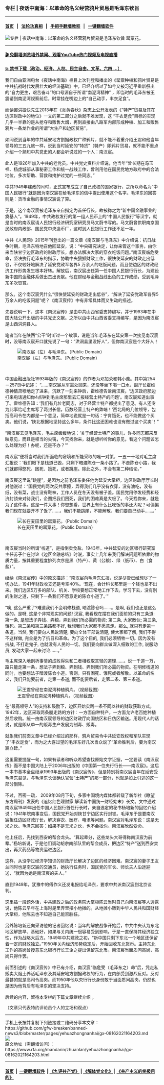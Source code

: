 ### 专栏 | 夜话中南海：以革命的名义经营鸦片贸易是毛泽东钦旨
------------------------

#### [首页](https://github.com/gfw-breaker/banned-news3/blob/master/README.md) &nbsp;&nbsp;|&nbsp;&nbsp; [法轮功真相](https://github.com/begood0513/basic/blob/master/README.md)  &nbsp;&nbsp;|&nbsp;&nbsp; [手把手翻墙教程](https://github.com/gfw-breaker/guides/wiki)  &nbsp;&nbsp;|&nbsp;&nbsp; [一键翻墙软件](https://github.com/gfw-breaker/nogfw/blob/master/README.md)  



<div id="headerimg">
 <img alt="专栏 | 夜话中南海：以革命的名义经营鸦片贸易是毛泽东钦旨" src="https://www.rfa.org/mandarin/zhuanlan/yehuazhongnanhai/gx-08162021164203.html/@@images/57effa32-d22a-42ed-8617-aecab3a0a72d.jpeg" title="专栏 | 夜话中南海：以革命的名义经营鸦片贸易是毛泽东钦旨"/>
 <span class="lead_image_caption">
  罂粟花。
 </span>
 <!-- zoomattribute -->
</div>

<hr/>


#### [ 🎬  免翻墙浏览墙外禁闻、观看YouTube热门视频及电视直播](https://github.com/gfw-breaker/HelloWorld)

#### [ 💥  禁书下载（政治、经济、人权、民主自由、文革、六四 ...）](https://github.com/gfw-breaker/books/blob/master/README.md)

<div id="storytext">
 <p>
  我们自由亚洲电台《夜话中南海》栏目上次刊登和播出的《罂粟种植和鸦片贸易是中共抗战时代发展壮大的经济基础》中，已经介绍过了如今又被习近平重新祭出的“自力更生，艰苦奋斗”的口号源自于所谓“南泥湾精神” ，即当时的毛泽东被王震请到南泥湾视察前后，时常挂在嘴边上的“自己动手，丰衣足食”。
  <br/>
  <br/>
  而读罢洪振快先生2013年在《炎黄春秋》杂志上公开发表的《“特产”贸易及其在边区财政中的地位》一文的第二部分之后就不难发现，这 “丰衣足食”目标的实现几乎一半靠的是从抢夺和贩售大烟，再到直接由八路军内部形成种植、加工和贩售鸦片一条龙作业的所谓“大生产和边区贸易”。
  <br/>
  <br/>
  如同说到当年的中共延安地方割据政权广种鸦片，就不能不着重介绍王震和他当年领导的三五九旅一样，说到当时延安的“特货”（特产）即鸦片贸易，就不能不重点介绍一个熟知中共党史的人都会听说过的一个人：南汉宸。
  <br/>
  <br/>
  此人是1926年加入中共的老党员。中共党史资料介绍说，他当年“曾长期在冯玉祥、杨虎城部从事秘密工作和统一战线工作，曾利用他在国民党地方政府中的合法地位，多次帮助、营救和掩护过党的一些同志。”
  <br/>
  <br/>
  中共1949年建政的同时，正式宣布成立了自己政权的国家银行，之所以命名为“中国人民银行”就是因为南汉宸在给毛泽东的信中提出使用这个名字。毛泽东的回答则是：货币金融的事情汉宸说了算。
  <br/>
  <br/>
  于是，这个南汉宸被毛泽东亲自指定为首任行长，故被称之为“新中国金融事业的奠基人”。1949年，中共政权发行的第一组人民币上的“中国人民银行”等汉字，就是当时的南汉宸请人民银行经济研究室研究员马文蔚书写的。马文蔚曾供职南京国民政府内政部、国民党中央造币厂，这时到人民银行工作还不足一年。
  <br/>
  <br/>
  中共《人民网》2015年刊登出的一篇文章《南汉宸与毛泽东》中介绍说：抗日战争时期，毛泽东特地召他回延安，说：“中央研究决定，让你来管这个家务，由你来当陕甘宁边区政府的财政厅长，想办法解决大家的穿衣吃饭问题。”南汉宸临危受命，坚决执行毛泽东的指示，协助中央狠抓财政工作，很快使延安的财政走出低谷，不仅较好地解决了延安党政军各界5 万余人的吃饭问题，而且使边区的财政经济工作形势发生根本好转。解放后，南汉宸出任第一任中国人民银行行长，为建设新中国的金融体系做出杰出贡献。他在财经与金融战线出色的工作成绩，受到毛泽东多次赞赏。
  <br/>
  <br/>
  那么，这个南汉宸凭什么“很快使延安的财政走出低谷”，“解决了延安党政军各界5万余人的吃饭问题”呢？《南汉宸传》中有非常具体而又生动的描述。
  <br/>
  <br/>
  先要说明一下，这本《南汉宸传》是由中共山西省委支持编写，并于1993年在中国大陆公开出版的中共党史文献。之所以由中共山西省委支持编写，是因为南汉宸是山西洪洞县人。
  <br/>
  <br/>
  笔者当年在陕西“公干”时听过一个故事，说是当年毛泽东在延安第一次接见南汉宸时，没等南汉宸开口就先说了一句：“洪洞县里没好人”，但你南汉宸是个大好人！
 </p>
 <p>
  <figure class="image-richtext image-inline captioned" style="width:622px;">
   <img alt="南汉宸（左）与毛泽东。（Public Domain）" src="https://www.rfa.org/mandarin/zhuanlan/yehuazhongnanhai/gx-08162021164203.html/main201507080911000226009051541.jpg/@@images/44b6190c-24a3-436d-b8cf-ff410d6e5d78.jpeg" title="3"/>
   <figcaption class="image-caption">
    南汉宸（左）与毛泽东。（Public Domain）
   </figcaption>
   <small>
   </small>
  </figure>
  <br/>
  <br/>
  中国金融出版社1993年版的《南汉宸传》的作者为邓加荣和韩小蕙。其中第254－257页中记述： “……南汉宸从军需处回来，还没等坐下喝一口水，副厅长霍维德神情肃穆地走了进来，沉默了一刻来钟后，霍维德告诉南汉宸，‘边区政府那边打来电话通知你4点钟到毛主席那里去汇报经营土特产的问题’。南汉宸知道出事了。霍维德告知：‘我们有几位老同志，对于经营土特产都提出了意见。有人还专为此事给毛主席写了两封长信，历数经营土特产的弊端！’西北局的几位领导，包括高司令在内都是一个意见，简单地说就是一句话：宁肯饿死，也不能做这个买卖。他们说，‘陕北根据地坚持这么多年，条件比这还困难也没有做过这个买卖’！”
  <br/>
  <br/>
  “南汉宸去见毛泽东，毛主席缓缓地说：‘关于经营土特产的事儿，许多同志都来反映意见，而且是相当的尖锐，今天找你来，就是想听听你的意见，看这个问题该怎么处理为好！办呢，还是不办？’”
  <br/>
  <br/>
  南汉宸“便将当时我们所面临的窘境和所能采取的唯一对策，一五一十地对毛主席汇报说：‘我们眼下是栈道已毁，只剩下暗渡陈仓一条小路了。不走陈仓小路，我们就都得憋死、困死、饿死，或者跳崖。除此之外，不会有第二种结论。”
  <br/>
  <br/>
  南汉宸这里说“跳崖”，是因为之前毛泽东委任他为延安大掌柜，边区财政厅厅长时对他说过：“国民党的两次反共摩擦，弄得我们几乎没有衣穿，没有油吃，没有纸，没有菜，战士没有鞋袜，工作人员在冬天没有被子盖。国民党用停发经费和经济封锁来对待我们，企图把我们困死，我们的困难真是大极了。今天找你来，就是为了这件事。这是一件大事！你想想看，世界上有什么比吃饭的事还大呢？可偏偏我们现在就要开不了饭了……。我们不能跳崖，不能解散，我们要自己动手……。”
 </p>
 <p>
  <figure class="image-richtext image-inline captioned" style="width:667px;">
   <img alt="长在麦田里的罂粟花。（Public Domain）" src="https://www.rfa.org/mandarin/zhuanlan/yehuazhongnanhai/gx-08162021164203.html/eabc7ca7-dfaa-4b5b-ab90-1fbf21226f0f.jpeg/@@images/57cfe6f0-5567-4f0f-b600-4bf156f0e504.jpeg" title="2"/>
   <figcaption class="image-caption">
    长在麦田里的罂粟花。（Public Domain）
   </figcaption>
   <small>
   </small>
  </figure>
  <br/>
  <br/>
  南汉宸当时的所谓“栈道”，是指倒卖食盐。1943年，中共延安的边区银行研究室主任苏子仁在讨论《边区金融总结》时说，事实上几年来我们解决问题所依靠的物质力量，按其重要程度排列次序是黑（特产）、黄（公粮）、绿（纸币）、白（食盐）”。
  <br/>
  <br/>
  继续《南汉宸传》中的原文描述：“南汉宸向毛泽东汇报，说是尽管已经想尽了一切办法，1941年财政收支还是亏空40%。‘现在，会计科长那里是一个钱也拿不出来。我们边区5万多的部队、机关、学校要想正常地工作下去，学习下去，没有别的生财之道，只剩下一条我们不愿意走的陈仓小道了。’”
  <br/>
  <br/>
  “噢, 这么严重了?难道我们不会明修栈道, 暗渡陈仓吗……。是啊, 我们也正是这么做的。是呀, 这是个非常现实的问题! 汉宸, 我看现在摆在我们面前的只有三条道: 第一条, 是想法子弄钱、弄粮，弄到我们所必需的物资; 第二条, 大家散伙; 第三条, 饿死。第二条和第三条路都不好, 我想我们大家都不愿意走。那么, 就只有走第一条道。当然, 我们要向人民说清楚, 要向全体干部说清楚, 使大家都了解, 我们不得不这样做, 完全是为了抗日和革命。为了这个目的, 我们必须牺牲一切。因为没有抗战, 不打走鬼子, 也就没有人民的一切。我们要向群众做深入细致的工作, 说服动员, 发动大家一起来讨论……。”
 </p>
 <p>
  毛主席深入地剖析事情的成败得失和二者相权取其轻的道理……。说一千道一万，路只能走第一条，想法子弄到粮、弄到钱、弄到我们所必需的物资。在明修栈道的同时，也要想法子暗渡陈仓小道。否则，只有困死、饿死或者解散。以革命的名义，我们只能要前者，走第一条道; 而不能要后者，走第二条、第三条道。
 </p>
 <p>
  <figure class="image-richtext image-inline captioned" style="width:620px;">
   <img alt="王震曾经在南泥湾种植鸦片。（视频截图）" src="https://www.rfa.org/mandarin/zhuanlan/yehuazhongnanhai/gx-08162021164203.html/db77e181-5479-4664-b176-bafb20dba78d.jpeg/@@images/f8e2a822-3223-4330-9b87-3556a26910ee.jpeg" title="1"/>
   <figcaption class="image-caption">
    王震曾经在南泥湾种植鸦片。（视频截图）
   </figcaption>
   <small>
   </small>
  </figure>
 </p>
 <p>
  在“最高领导人”的支持和鼓励下，边区开始实践一条不同以往的财政获取方式。1942年，边区采取两条腿走路的方针：一方面自种特产，一方面允许老百姓种植然后收购。统一由南汉宸领导的边区财政厅向国统区和日伪区输送。用现代人的话说，就是即从单一的贩毒生产发展为制毒、贩毒。
  <br/>
  <br/>
  就象我们前面文章中已经介绍过的那样，鸦片贸易令中共延安政权和军队实现了“丰衣足食”，而为之大喜过望的毛泽东好几次当众说了“革命胜利后，要为南汉宸立碑。”
  <br/>
  <br/>
  这里需要提醒一句，如果有读者和听众希望查找原始文字证据，一定要读《南汉宸传》而不是中国大陆上于2006年出版的《中国第一位央行行长——南汉宸》。这后一本书基本全盘继承1993年出版的《南汉宸传》，但是特别将南汉宸当年在延安受毛泽东召见，与毛泽东长谈确认官营“土特产”的那一部分，也就是如上引述的这一部分删除。
  <br/>
  <br/>
  不过，百密一疏， 2009年08月下旬，多家中国境内媒体都转载了新华社《瞭望东方周刊》发表的《追忆红色理财家 解读新中国统一财经始末》长文。文中通过南汉宸1949年出任中国人民银行首任行长时，亲自选定的秘书杨培新的回忆介绍说：1941年皖南事变后，国民党开始对陕甘宁边区实行封锁。毛泽东于是要南汉宸担任边区财政厅长，解决穿衣、医疗、电讯等问题。南汉宸对毛泽东说：这是无米之炊。毛泽东回答：如果不是无米之炊，也不会找你。南汉宸欣然受命。
  <br/>
  <br/>
  他上任后，先找到西安的帮会龙头。“算起辈分，这些龙头大哥得称南汉宸为前辈。”杨培新说，于是他们调动胡宗南部队里的帮会成员，把边区“特产”送到西安卖出，再买药品等物资运进边区。
  <br/>
  <br/>
  这样，从没学过经济学知识的财政厅长解决了边区的经济困难。南汉宸的妻子王友兰同时也是南汉宸的交通员，她执行任务时，国民党的军长、师长夫人沿途迎送，“就因为她是南汉宸的夫人。”
  <br/>
  <br/>
  直到1949年，犹豫中的傅作义还发电报给毛泽东，要求中共派南汉宸到北京谈判。
  <br/>
  <br/>
  这里插一段题外话，中共建政之后的政务院大掌柜陈云当时自己向南汉宸等人透露说，他陈云早年在上海时是里弄里摆小地摊的。从地摊小贩到中华人民共和国财经大掌柜，他陈云也不知道自己能否胜任。
  <br/>
  <br/>
  另外陈培新还向采访他的记者回忆说：当年的解放战争开始后，中共中央认为东北地区解放早、基础好，如果与关内统一很容易受到影响，于是一直保持其经济独立性，作为战略大后方。1949年中共建政之初，“新中国只剩下东北一个地区还保留着一定的财政独立。”1950年关内经济形势稳定后，开始回收东北货币。主持东北工作的高岗曾授意东北银行行长王企之提出保留东北币。南汉宸当面质问高岗，高岗只得作罢。
  <br/>
  <br/>
  前面引述的《南汉宸传》中已有介绍，南汉宸“临危受（毛泽东之）命”后，凭走私贩卖大烟土养活毛泽东及其延安地方割据政权的行为，在内部受到激烈反对。反对最甚的就是高司令高岗。而1950年他以央行行长身份敢于当面质问高岗，仍然也是因为他背后有毛泽东的坚决支持。
  <br/>
  <br/>
  后续的内容，留待本专栏的下篇文章继续介绍 。
 </p>
 <p>
  （文章只代表特约评论员个人的立场和观点）
 </p>
</div>

<hr/>
手机上长按并复制下列链接或二维码分享本文章：<br/>
https://github.com/gfw-breaker/banned-news3/blob/master/pages/yehuazhongnanhai/gx-08162021164203.md <br/>
<a href='https://github.com/gfw-breaker/banned-news3/blob/master/pages/yehuazhongnanhai/gx-08162021164203.md'><img src='https://github.com/gfw-breaker/banned-news3/blob/master/pages/yehuazhongnanhai/gx-08162021164203.md.png'/></a> <br/>
原文地址（需翻墙访问）：https://www.rfa.org/mandarin/zhuanlan/yehuazhongnanhai/gx-08162021164203.html


------------------------
#### [首页](https://github.com/gfw-breaker/banned-news3/blob/master/README.md) &nbsp;|&nbsp; [一键翻墙软件](https://github.com/gfw-breaker/nogfw/blob/master/README.md) &nbsp;| [《九评共产党》](https://github.com/gfw-breaker/9ping.md/blob/master/README.md#九评之一评共产党是什么) | [《解体党文化》](https://github.com/gfw-breaker/jtdwh.md/blob/master/README.md) | [《共产主义的终极目的》](https://github.com/gfw-breaker/gczydzjmd.md/blob/master/README.md)


<img src='http://gfw-breaker.win/banned-news3/pages/yehuazhongnanhai/gx-08162021164203.md' width='0px' height='0px'/>